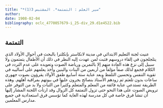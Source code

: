 ```yaml
---
title: "*سير العلم : التمتمة*. المقتبس 3(1)"
author: 
date: 1908-02-04
bibliography: oclc_4770057679-i_25-div_29.d1e4522.bib
---
```




##  التمتمة 


 عنيت  لجنة التعليم الابتدائي  في مدينة  لانكاستر  بإنكلترا بالبحث في أحوال الأولاد  الذي يتلجلجون في إلقاء دروسهم فثبت لمن عهدت إليه النظر في ذلك أن الأطفال يتمتمون ولا سبيل إلى نزع هذه العادة منهم إلا بالتمرين ورياضة الصوت وتعويده على عدم التردد في الكلام فجمع لذلك صفاً مؤلفاً من  أربعين  من البنات والبنين وأخذ يعلمهم على أساليبه في تقوية التنفس وتحسين التلفظ وبعد عناية  ستة  أسابيع طفق الأولاد يقرؤون بصوت جهوري ساعات بدون تلعثم ثم زودهم الأستاذ بنصائح يجرون عليها في بيوتهم بمراقبة أهلهم. وهذه الطريقة تستدعي عناية فائقة من المعلم والمتعلم وكثيراً من الثبات ولا بد من التوفر على ترويض الصوت على هذا النحو حتى تزول التمتمة كل الزوال وقد ارتأت اللجنة المشار إليها أن تنشأ فرق خاصة في كل مدرسة لهذه الغاية كما تؤسس فرق استعدادية في جميع مدارس المعلمين. 

